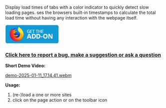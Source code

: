 Display load times of tabs with a color indicator to quickly detect slow loading pages. ses the browsers built-in timestamps to calculate the total load time without having any interaction with the webpage itself.

[![](https://raw.githubusercontent.com/igorlogius/igorlogius/main/geFxAddon.png)](https://addons.mozilla.org/en-US/firefox/addon/load-times/)

### [Click here to report a bug, make a suggestion or ask a question](https://github.com/igorlogius/igorlogius/issues/new/choose)

<b>Short Demo Video:</b>

[demo-2025-01-11_17.14.41.webm](https://github.com/user-attachments/assets/efb38514-8efd-47ef-8ea4-8c07e614af85)

<b>Usage:</b>
<ol>
    <li>(re-)load a one or more sites</li>
    <li>click on the page action or on the toolbar icon</li>
</ol>
